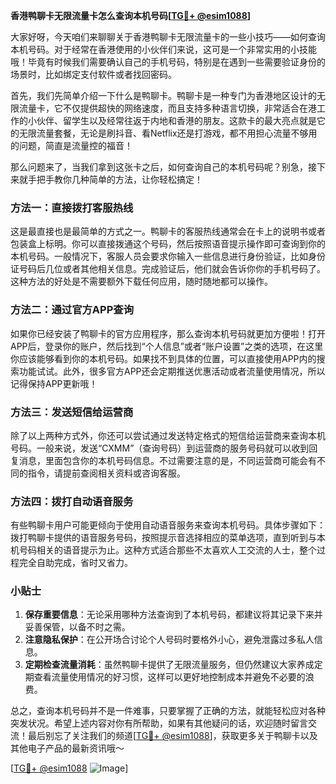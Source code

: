 **香港鸭聊卡无限流量卡怎么查询本机号码[[TG💪+ @esim1088](https://t.me/s/esim1088)]**

大家好呀，今天咱们来聊聊关于香港鸭聊卡无限流量卡的一些小技巧——如何查询本机号码。对于经常在香港使用的小伙伴们来说，这可是一个非常实用的小技能哦！毕竟有时候我们需要确认自己的手机号码，特别是在遇到一些需要验证身份的场景时，比如绑定支付软件或者找回密码。

首先，我们先简单介绍一下什么是鸭聊卡。鸭聊卡是一种专门为香港地区设计的无限流量卡，它不仅提供超快的网络速度，而且支持多种语言切换，非常适合在港工作的小伙伴、留学生以及经常往返于内地和香港的朋友。这款卡的最大亮点就是它的无限流量套餐，无论是刷抖音、看Netflix还是打游戏，都不用担心流量不够用的问题，简直是流量控的福音！

那么问题来了，当我们拿到这张卡之后，如何查询自己的本机号码呢？别急，接下来就手把手教你几种简单的方法，让你轻松搞定！

### 方法一：直接拨打客服热线

这是最直接也是最简单的方式之一。鸭聊卡的客服热线通常会在卡上的说明书或者包装盒上标明。你可以直接拨通这个号码，然后按照语音提示操作即可查询到你的本机号码。一般情况下，客服人员会要求你输入一些信息进行身份验证，比如身份证号码后几位或者其他相关信息。完成验证后，他们就会告诉你你的手机号码了。这种方法的好处是不需要额外下载任何应用，随时随地都可以操作。

### 方法二：通过官方APP查询

如果你已经安装了鸭聊卡的官方应用程序，那么查询本机号码就更加方便啦！打开APP后，登录你的账户，然后找到“个人信息”或者“账户设置”之类的选项，在这里你应该能够看到你的本机号码。如果找不到具体的位置，可以直接使用APP内的搜索功能试试。此外，很多官方APP还会定期推送优惠活动或者流量使用情况，所以记得保持APP更新哦！

### 方法三：发送短信给运营商

除了以上两种方式外，你还可以尝试通过发送特定格式的短信给运营商来查询本机号码。一般来说，发送“CXMM”（查询号码）到运营商的服务号码就可以收到回复消息，里面包含你的本机号码信息。不过需要注意的是，不同运营商可能会有不同的指令，请提前查阅相关资料或咨询客服。

### 方法四：拨打自动语音服务

有些鸭聊卡用户可能更倾向于使用自动语音服务来查询本机号码。具体步骤如下：拨打鸭聊卡提供的语音服务号码，按照提示音选择相应的菜单选项，直到听到与本机号码相关的语音提示为止。这种方式适合那些不太喜欢人工交流的人士，整个过程完全自助完成，省时又省力。

### 小贴士

1. **保存重要信息**：无论采用哪种方法查询到了本机号码，都建议将其记录下来并妥善保管，以备不时之需。
2. **注意隐私保护**：在公开场合讨论个人号码时要格外小心，避免泄露过多私人信息。
3. **定期检查流量消耗**：虽然鸭聊卡提供了无限流量服务，但仍然建议大家养成定期查看流量使用情况的好习惯，这样可以更好地控制成本并避免不必要的浪费。

总之，查询本机号码并不是一件难事，只要掌握了正确的方法，就能轻松应对各种突发状况。希望上述内容对你有所帮助，如果有其他疑问的话，欢迎随时留言交流！最后别忘了关注我们的频道[[TG💪+ @esim1088](https://t.me/s/esim1088)]，获取更多关于鸭聊卡以及其他电子产品的最新资讯哦～

[[TG💪+ @esim1088](https://t.me/s/esim1088) ![Image](https://i.postimg.cc/4NQfJmqS/Snipaste-2025-05-13-00-14-12.png)]